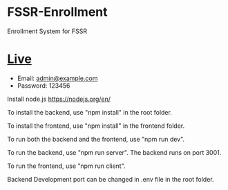 # FSSR-Enrollment
Enrollment System for FSSR
 
# [Live](https://fssr.herokuapp.com/)
  - Email: admin@example.com
  - Password: 123456

Install node.js https://nodejs.org/en/ 

To install the backend, use "npm install" in the root folder.

To install the frontend, use "npm install" in the frontend folder.

To run both the backend and the frontend, use "npm run dev".

To run the backend, use "npm run server". The backend runs on port 3001.

To run the frontend, use "npm run client".

Backend Development port can be changed in .env file in the root folder.
